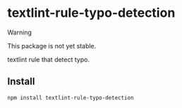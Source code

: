 # textlint-rule-typo-detection

> [!WARNING]  
> This package is not yet stable.

textlint rule that detect typo.

## Install

```
npm install textlint-rule-typo-detection
```
